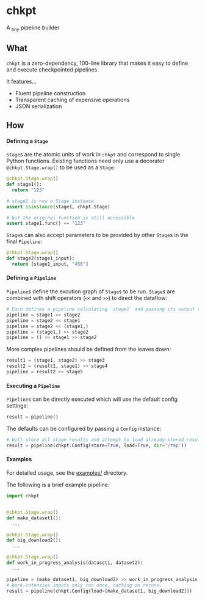 # chkpt
A <sub>tiny</sub> pipeline builder

## What

`chkpt` is a zero-dependency, 100-line library that makes it easy to define and execute checkpointed pipelines.

It features...

* Fluent pipeline construction
* Transparent caching of expensive operations
* JSON serialization

## How

#### Defining a `Stage`

`Stage`s are the atomic units of work in `chkpt` and correspond to single Python functions. Existing functions need only use a decorator `@chkpt.Stage.wrap()` to be used as a `Stage`:

```python
@chkpt.Stage.wrap()
def stage1():
  return "123"

# stage1 is now a Stage instance
assert isinstance(stage1, chkpt.Stage)

# but the original function is still accessible
assert stage1.func() == "123"
```

`Stage`s can also accept parameters to be provided by other `Stage`s in the final `Pipeline`:

```python
@chkpt.Stage.wrap()
def stage2(stage1_input):
  return [stage1_input, "456"]
```

#### Defining a `Pipeline`

`Pipeline`s define the excution graph of `Stage`s to be run. `Stage`s are combined with shift operators (`<<` and `>>`) to direct the dataflow:

```python
# Each defines a pipeline calculating `stage1` and passing its output to `stage2`.
pipeline = stage1 >> stage2
pipeline = stage2 << stage1
pipeline = stage2 << (stage1,)
pipeline = (stage1,) >> stage2
pipeline = () >> stage1 >> stage2 
```

More complex pipelines should be defined from the leaves down:

```python
result1 = (stage1, stage2) >> stage3
result2 = (result1, stage1) >> stage4
pipeline = result2 >> stage5
```

#### Executing a `Pipeline`

`Pipeline`s can be directly executed which will use the default config settings:

```python
result = pipeline()
```

The defaults can be configured by passing a `Config` instance:

```python
# Will store all stage results and attempt to load already-stored results, if present.
result = pipeline(chkpt.Config(store=True, load=True, dir='/tmp'))
```

#### Examples

For detailed usage, see the [examples/]() directory.

The following is a brief example pipeline:

```python
import chkpt


@chkpt.Stage.wrap()
def make_dataset1():
  ...

@chkpt.Stage.wrap()
def big_download2():
  ...

@chkpt.Stage.wrap()
def work_in_progress_analysis(dataset1, dataset2):
  ...

pipeline = (make_dataset1, big_download2) >> work_in_progress_analysis
# Work-intensive inputs only run once, caching on reruns.
result = pipeline(chkpt.Config(load=[make_dataset1, big_download2]))
```
